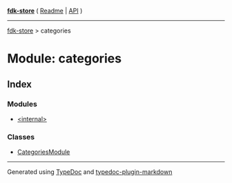 [**fdk-store**](../README.md) ( [Readme](../README.md) \| [API](../API.md) )

---

[fdk-store](../API.md) > categories

# Module: categories

## Index

### Modules

- [\<internal\>](internal_/README.md)

### Classes

- [CategoriesModule](classes/class.CategoriesModule.md)

---

Generated using [TypeDoc](https://typedoc.org/) and [typedoc-plugin-markdown](https://www.npmjs.com/package/typedoc-plugin-markdown)
